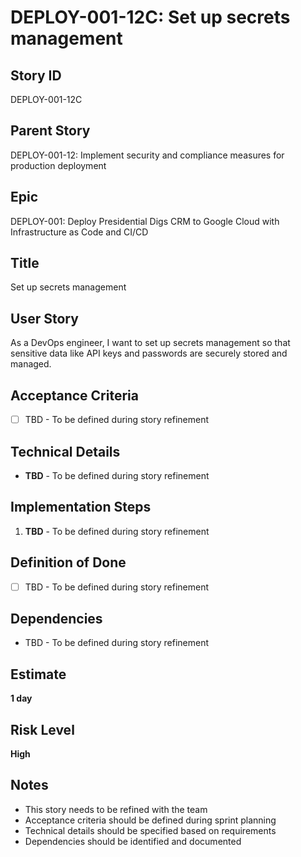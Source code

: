 # DEPLOY-001-12C: Set up secrets management

## Story ID
DEPLOY-001-12C

## Parent Story
DEPLOY-001-12: Implement security and compliance measures for production deployment

## Epic
DEPLOY-001: Deploy Presidential Digs CRM to Google Cloud with Infrastructure as Code and CI/CD

## Title
Set up secrets management

## User Story
As a DevOps engineer, I want to set up secrets management so that sensitive data like API keys and passwords are securely stored and managed.

## Acceptance Criteria
- [ ] TBD - To be defined during story refinement

## Technical Details
- **TBD** - To be defined during story refinement

## Implementation Steps
1. **TBD** - To be defined during story refinement

## Definition of Done
- [ ] TBD - To be defined during story refinement

## Dependencies
- TBD - To be defined during story refinement

## Estimate
**1 day**

## Risk Level
**High**

## Notes
- This story needs to be refined with the team
- Acceptance criteria should be defined during sprint planning
- Technical details should be specified based on requirements
- Dependencies should be identified and documented
